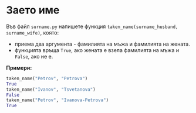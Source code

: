 # Заето име

Във файл `surname.py` напишете функция `taken_name(surname_husband, surname_wife)`, която:

* приема два аргумента - фамилията на мъжа и фамилията на жената.
* функцията връща `True`, ако жената е взела фамилията на мъжа и `False`, ако не е.

**Примери:**

```python
taken_name("Petrov", "Petrova")
True
taken_name("Ivanov", "Tsvetanova")
False
taken_name("Petrov", "Ivanova-Petrova")
True
```
